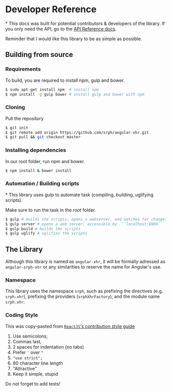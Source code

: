 Developer Reference 
=====

\* This docs was built for potential contributors & developers of the library. If you only need the API, go to the [API Reference docs](//github.com/srph/angular-xhr/reference.html).

Reminder that I would like this library to be as simple as possible.

## Building from source

### Requirements 
To build, you are required to install npm, gulp and bower.

```bash
$ sudo apt-get install npm  # install npm
$ npm install -g gulp bower # install gulp and bower with npm
```

### Cloning

Pull the repository

```bash
$ git init
$ git remote add origin https://github.com/srph/angular-xhr.git
$ git pull && git checkout master
```

### Installing dependencies

In our root folder, run npm and bower.

```bash
$ npm install & bower install
```

### Automation / Building scripts

\* This library uses gulp to automate task (compiling, building, uglifying scripts).

Make sure to run the task in the *root* folder.

```bash
$ gulp # builds the scripts, opens a webserver, and watches for changes
$ gulp server # opens a web server; accessible by ```localhost:6969```
$ gulp build # builds the scripts
$ gulp uglify # uglifies the scripts
```

## The Library

Although this library is named as ```angular-xhr```, it will be formally adressed as ```angular-srph-xhr``` or any similarities to reserve the name for Angular's use.

### Namespace

This library uses the namespace ```srph```, such as prefixing the directives (e.g. ```srph-xhr```), prefixing the providers (```srphXhrFactory```), and the module name ```srph.xhr```.

### Coding Style

This was copy-pasted from [```ReactJS```'s contribution style guide](https://github.com/facebook/react/blob/master/CONTRIBUTING.md)

1. Use semicolons;
2. Commas last,
3. 2 spaces for indentation (no tabs)
4. Prefer ```'``` over ```"```
5. ```"use strict";```
6. 80 character line length
8. "Attractive"
9. Keep it simple, stupid

Do not forget to add tests!
